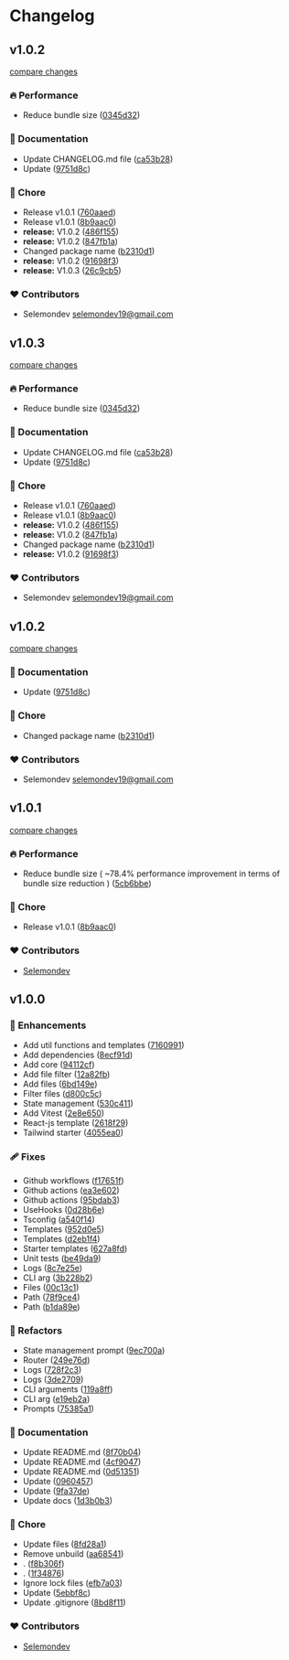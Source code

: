 # Changelog

## v1.0.2

[compare changes](https://github.com/selemondev/create-react-next/compare/v1.0.1...v1.0.2)

### 🔥 Performance

- Reduce bundle size ([0345d32](https://github.com/selemondev/create-react-next/commit/0345d32))

### 📖 Documentation

- Update CHANGELOG.md file ([ca53b28](https://github.com/selemondev/create-react-next/commit/ca53b28))
- Update ([9751d8c](https://github.com/selemondev/create-react-next/commit/9751d8c))

### 🏡 Chore

- Release v1.0.1 ([760aaed](https://github.com/selemondev/create-react-next/commit/760aaed))
- Release v1.0.1 ([8b9aac0](https://github.com/selemondev/create-react-next/commit/8b9aac0))
- **release:** V1.0.2 ([486f155](https://github.com/selemondev/create-react-next/commit/486f155))
- **release:** V1.0.2 ([847fb1a](https://github.com/selemondev/create-react-next/commit/847fb1a))
- Changed package name ([b2310d1](https://github.com/selemondev/create-react-next/commit/b2310d1))
- **release:** V1.0.2 ([91698f3](https://github.com/selemondev/create-react-next/commit/91698f3))
- **release:** V1.0.3 ([26c9cb5](https://github.com/selemondev/create-react-next/commit/26c9cb5))

### ❤️ Contributors

- Selemondev <selemondev19@gmail.com>

## v1.0.3

[compare changes](https://github.com/selemondev/create-react-next/compare/v1.0.1...v1.0.3)

### 🔥 Performance

- Reduce bundle size ([0345d32](https://github.com/selemondev/create-react-next/commit/0345d32))

### 📖 Documentation

- Update CHANGELOG.md file ([ca53b28](https://github.com/selemondev/create-react-next/commit/ca53b28))
- Update ([9751d8c](https://github.com/selemondev/create-react-next/commit/9751d8c))

### 🏡 Chore

- Release v1.0.1 ([760aaed](https://github.com/selemondev/create-react-next/commit/760aaed))
- Release v1.0.1 ([8b9aac0](https://github.com/selemondev/create-react-next/commit/8b9aac0))
- **release:** V1.0.2 ([486f155](https://github.com/selemondev/create-react-next/commit/486f155))
- **release:** V1.0.2 ([847fb1a](https://github.com/selemondev/create-react-next/commit/847fb1a))
- Changed package name ([b2310d1](https://github.com/selemondev/create-react-next/commit/b2310d1))
- **release:** V1.0.2 ([91698f3](https://github.com/selemondev/create-react-next/commit/91698f3))

### ❤️ Contributors

- Selemondev <selemondev19@gmail.com>

## v1.0.2

[compare changes](https://github.com/selemondev/create-react-next/compare/v1.0.2...v1.0.2)

### 📖 Documentation

- Update ([9751d8c](https://github.com/selemondev/create-react-next/commit/9751d8c))

### 🏡 Chore

- Changed package name ([b2310d1](https://github.com/selemondev/create-react-next/commit/b2310d1))

### ❤️ Contributors

- Selemondev <selemondev19@gmail.com>

## v1.0.1

[compare changes](https://github.com/selemondev/create-react-next/compare/v1.0.0...v1.0.1)

### 🔥 Performance

- Reduce bundle size ( ~78.4% performance improvement
in terms of bundle size reduction ) ([5cb6bbe](https://github.com/selemondev/create-react-next/commit/5cb6bbe))

### 🏡 Chore

- Release v1.0.1 ([8b9aac0](https://github.com/selemondev/create-react-next/commit/8b9aac0))

### ❤️ Contributors

- [Selemondev](https://github.com/selemondev)

## v1.0.0


### 🚀 Enhancements

- Add util functions and templates ([7160991](https://github.com/selemondev/create-react-next/commit/7160991))
- Add dependencies ([8ecf91d](https://github.com/selemondev/create-react-next/commit/8ecf91d))
- Add core ([94112cf](https://github.com/selemondev/create-react-next/commit/94112cf))
- Add file filter ([12a82fb](https://github.com/selemondev/create-react-next/commit/12a82fb))
- Add files ([6bd149e](https://github.com/selemondev/create-react-next/commit/6bd149e))
- Filter files ([d800c5c](https://github.com/selemondev/create-react-next/commit/d800c5c))
- State management ([530c411](https://github.com/selemondev/create-react-next/commit/530c411))
- Add Vitest ([2e8e650](https://github.com/selemondev/create-react-next/commit/2e8e650))
- React-js template ([2618f29](https://github.com/selemondev/create-react-next/commit/2618f29))
- Tailwind starter ([4055ea0](https://github.com/selemondev/create-react-next/commit/4055ea0))

### 🩹 Fixes

- Github workflows ([f17651f](https://github.com/selemondev/create-react-next/commit/f17651f))
- Github actions ([ea3e602](https://github.com/selemondev/create-react-next/commit/ea3e602))
- Github actions ([95bdab3](https://github.com/selemondev/create-react-next/commit/95bdab3))
- UseHooks ([0d28b6e](https://github.com/selemondev/create-react-next/commit/0d28b6e))
- Tsconfig ([a540f14](https://github.com/selemondev/create-react-next/commit/a540f14))
- Templates ([952d0e5](https://github.com/selemondev/create-react-next/commit/952d0e5))
- Templates ([d2eb1f4](https://github.com/selemondev/create-react-next/commit/d2eb1f4))
- Starter templates ([627a8fd](https://github.com/selemondev/create-react-next/commit/627a8fd))
- Unit tests ([be49da9](https://github.com/selemondev/create-react-next/commit/be49da9))
- Logs ([8c7e25e](https://github.com/selemondev/create-react-next/commit/8c7e25e))
- CLI arg ([3b228b2](https://github.com/selemondev/create-react-next/commit/3b228b2))
- Files ([00c13c1](https://github.com/selemondev/create-react-next/commit/00c13c1))
- Path ([78f9ce4](https://github.com/selemondev/create-react-next/commit/78f9ce4))
- Path ([b1da89e](https://github.com/selemondev/create-react-next/commit/b1da89e))

### 💅 Refactors

- State management prompt ([9ec700a](https://github.com/selemondev/create-react-next/commit/9ec700a))
- Router ([249e76d](https://github.com/selemondev/create-react-next/commit/249e76d))
- Logs ([728f2c3](https://github.com/selemondev/create-react-next/commit/728f2c3))
- Logs ([3de2709](https://github.com/selemondev/create-react-next/commit/3de2709))
- CLI arguments ([119a8ff](https://github.com/selemondev/create-react-next/commit/119a8ff))
- CLI arg ([e19eb2a](https://github.com/selemondev/create-react-next/commit/e19eb2a))
- Prompts ([75385a1](https://github.com/selemondev/create-react-next/commit/75385a1))

### 📖 Documentation

- Update README.md ([8f70b04](https://github.com/selemondev/create-react-next/commit/8f70b04))
- Update README.md ([4cf9047](https://github.com/selemondev/create-react-next/commit/4cf9047))
- Update README.md ([0d51351](https://github.com/selemondev/create-react-next/commit/0d51351))
- Update ([0960457](https://github.com/selemondev/create-react-next/commit/0960457))
- Update ([9fa37de](https://github.com/selemondev/create-react-next/commit/9fa37de))
- Update docs ([1d3b0b3](https://github.com/selemondev/create-react-next/commit/1d3b0b3))

### 🏡 Chore

- Update files ([8fd28a1](https://github.com/selemondev/create-react-next/commit/8fd28a1))
- Remove unbuild ([aa68541](https://github.com/selemondev/create-react-next/commit/aa68541))
- . ([f8b306f](https://github.com/selemondev/create-react-next/commit/f8b306f))
- . ([1f34876](https://github.com/selemondev/create-react-next/commit/1f34876))
- Ignore lock files ([efb7a03](https://github.com/selemondev/create-react-next/commit/efb7a03))
- Update ([5ebbf8c](https://github.com/selemondev/create-react-next/commit/5ebbf8c))
- Update .gitignore ([8bd8f11](https://github.com/selemondev/create-react-next/commit/8bd8f11))

### ❤️ Contributors

- [Selemondev](http://github.com/selemondev)

